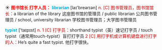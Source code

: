 ☀ <font color="red">**图书馆长 打字人员：**</font>
<font color="sky blue">**librarian**</font> [laɪ'breərɪən] 
<font color="#c00000">n. [C] 图书管理员，图书馆馆长：</font>a librarian of the library 这座图书馆的管理员 / public librarian 公共图书管理员 / school, university librarian 学校图书管理员；大学图书管理员

<font color="sky blue">**typist**</font> ['taɪpɪst] 
<font color="#c00000">n. 1 [C] 打字员：</font>shorthand typist（英）速记打字员 / touch typist（通常用touch-typist）盲打打字员 <font color="#c00000">2 [C] 用打字机或计算机键盘进行打字的人：</font>He’s quite a fast typist. 他打字很快。
